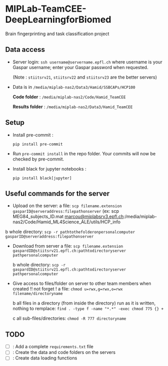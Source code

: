 # MIPLab-TeamCEE-DeepLearningforBiomed

 Brain fingerprinting and task classification project

## Data access

* Server login:
`ssh username@servername.epfl.ch`
where username is your Gaspar username; enter your Gaspar password when requested.

    (Note : `stiitsrv21`, `stiitsrv22` and `stiitsrv23` are the better servers)

* Data is in `/media/miplab-nas2/Data3/Hamid/SSBCAPs/HCP100`

    **Code folder** :
    `/media/miplab-nas2/Code/Hamid_TeamCEE`

    **Results folder** :
    `/media/miplab-nas2/Data3/Hamid_TeamCEE`

## Setup

* Install pre-commit :

    `pip install pre-commit`

* Run `pre-commit install` in the repo folder.
Your commits will now be checked by pre-commit.

* Install black for jupyter notebooks :

    `pip install black[jupyter]`

## Useful commands for the server

* Upload on the server:
  a file:
   `scp filename.extension gasparID@serveraddress:filepathonserver` (ex: scp MEG84_subjects_ID.mat marcou@miplabsrv3.epfl.ch:/media/miplab-nas2/Code/Hamid_ML4Science_ALE/utils/HCP_info
  
 b  whole directory:
 `scp -r pathtothefolderonpersonalcomputer gasparID@serveraddress:filepathonserver`

* Download from server
  a file:  `scp filename.extension gaspardID@stiitsrv21.epfl.ch:pathtodirectoryserver pathpersonalcomputer`
  
  b  whole directory:
   `scp -r gaspardID@stiitsrv21.epfl.ch:pathtodirectoryserver pathpersonalcomputer`


* Give access to files/folder on server to other team members when created !! not forget !
  a file:  `chmod u=rwx,g=rwx,o=rwx filename/directoryname`
  
  b all files in a directory (from inside the directory) run as it is written, nothing to remplace:  `find . -type f -name "*.*" -exec chmod 775 {} +`
  
  c all sub-files/directories:  `chmod -R 777 directoryname`



## TODO

- [ ] : Add a complete `requirements.txt` file
- [ ] : Create the data and code folders on the servers
- [ ] : Create data loading functions
